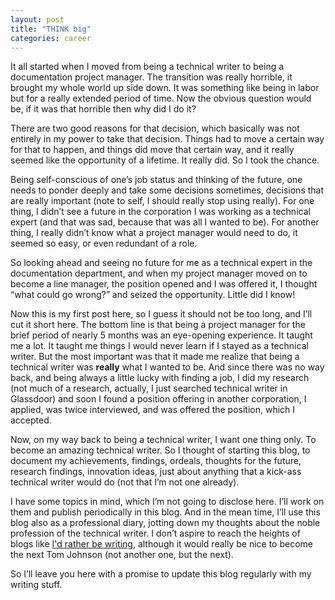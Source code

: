 ```yaml
---
layout: post
title: "THINK big"
categories: career
---
```


It all started when I moved from being a technical writer to being
a documentation project manager. The transition was really
horrible, it brought my whole world up side down. It was something
like being in labor but for a really extended period of time. Now
the obvious question would be, if it was that horrible then why
did I do it?

There are two good reasons for that decision, which basically was not
entirely in my power to take that decision. Things had to move a
certain way for that to happen, and things did move that certain way,
and it really seemed like the opportunity of a lifetime. It really
did. So I took the chance.

Being self-conscious of one’s job status and thinking of the future,
one needs to ponder deeply and take some decisions sometimes,
decisions that are really important (note to self, I should really
stop using really). For one thing, I didn’t see a future in the
corporation I was working as a technical expert (and that was sad,
because that was all I wanted to be). For another thing, I really
didn’t know what a project manager would need to do, it seemed so
easy, or even redundant of a role.

So looking ahead and seeing no future for me as a technical expert in
the documentation department, and when my project manager moved on to
become a line manager, the position opened and I was offered it, I
thought “what could go wrong?” and seized the opportunity. Little did
I know!

Now this is my first post here, so I guess it should not be too long,
and I’ll cut it short here. The bottom line is that being a project
manager for the brief period of nearly 5 months was an eye-opening
experience. It taught me a lot. It taught me things I would never
learn if I stayed as a technical writer. But the most important was
that it made me realize that being a technical writer was ****really****
what I wanted to be. And since there was no way back, and being always
a little lucky with finding a job, I did my research (not much of a
research, actually, I just searched technical writer in Glassdoor) and
soon I found a position offering in another corporation, I applied,
was twice interviewed, and was offered the position, which I accepted.

Now, on my way back to being a technical writer, I want one thing
only. To become an amazing technical writer. So I thought of starting
this blog, to document my achievements, findings, ordeals, thoughts
for the future, research findings, innovation ideas, just about
anything that a kick-ass technical writer would do (not that I’m not
one already).

I have some topics in mind, which I’m not going to disclose here. I’ll
work on them and publish periodically in this blog. And in the mean
time, I’ll use this blog also as a professional diary, jotting down my
thoughts about the noble profession of the technical writer. I don’t
aspire to reach the heights of blogs like
[I'd rather be writing](http://idratherbewriting.com),
although it would really be nice to become the next Tom Johnson (not
another one, but the next).

So I’ll leave you here with a promise to update this blog regularly
with my writing stuff.

